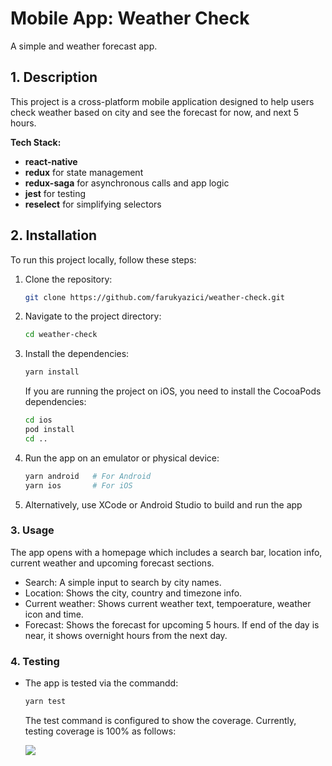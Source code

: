 # Mobile App: Weather Check
A simple and weather forecast app.

## 1. Description
This project is a cross-platform mobile application designed to help users check weather based on city and see the forecast for now, and next 5 hours.

**Tech Stack:**
- **react-native**
- **redux** for state management
- **redux-saga** for asynchronous calls and app logic
- **jest** for testing
- **reselect** for simplifying selectors

## 2. Installation
To run this project locally, follow these steps:

1. Clone the repository:
   ```bash
   git clone https://github.com/farukyazici/weather-check.git
   ```
2. Navigate to the project directory:
   ```bash
   cd weather-check
   ```
3. Install the dependencies:
   ```bash
   yarn install
   ```
   If you are running the project on iOS, you need to install the CocoaPods dependencies:
   ```bash
   cd ios
   pod install
   cd ..
   ```

4. Run the app on an emulator or physical device:
   ```bash
   yarn android   # For Android
   yarn ios       # For iOS
   ```
5. Alternatively, use XCode or Android Studio to build and run the app


### 3. **Usage**
The app opens with a homepage which includes a search bar, location info, current weather and upcoming forecast sections.
   - Search: A simple input to search by city names.
   - Location: Shows the city, country and timezone info.
   - Current weather: Shows current weather text, tempoerature, weather icon and time.
   - Forecast: Shows the forecast for upcoming 5 hours. If end of the day is near, it shows overnight hours from the next day.


### 4. **Testing**
- The app is tested via the commandd:
   ```bash
   yarn test
   ```
   The test command is configured to show the coverage. Currently, testing coverage is 100% as follows:

   <img src="https://i.ibb.co/7bgHTX2/Screenshot-2024-09-11-at-21-37-01.png" />

